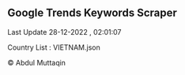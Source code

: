 

## Google Trends Keywords Scraper 
 
Last Update 28-12-2022 , 02:01:07

Country List :
VIETNAM.json



© Abdul Muttaqin 
